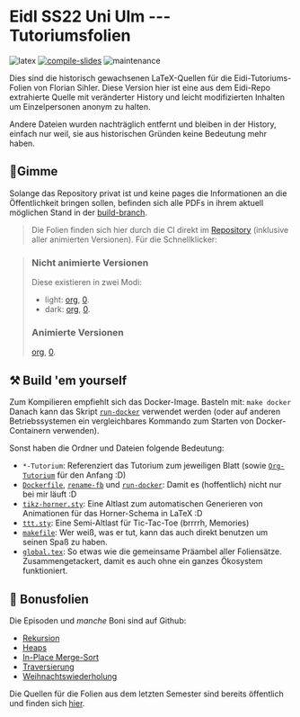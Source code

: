 # EidI SS22 Uni Ulm --- Tutoriumsfolien

![latex](https://img.shields.io/badge/Made%20with-LaTeX-1f425f.svg) [![compile-slides](https://github.com/EagleoutIce/uulm-eidi-tut-ss2022-slides/actions/workflows/compile.yaml/badge.svg)](https://github.com/EagleoutIce/uulm-eidi-tut-ss2022-slides/actions/workflows/compile.yaml) ![maintenance](https://unmaintained.tech/badge.svg)

Dies sind die historisch gewachsenen LaTeX-Quellen für die Eidi-Tutoriums-Folien von Florian Sihler.
Diese Version hier ist eine aus dem Eidi-Repo extrahierte Quelle mit veränderter History und leicht modifizierten
Inhalten um Einzelpersonen anonym zu halten.

Andere Dateien wurden nachträglich entfernt und bleiben in der History, einfach nur weil, sie aus historischen Gründen keine Bedeutung mehr haben.

## 🐧Gimme

Solange das Repository privat ist und keine pages die Informationen an die Öffentlichkeit bringen sollen, befinden sich alle PDFs in ihrem aktuell möglichen Stand in der [build-branch](https://github.com/EagleoutIce/uulm-eidi-tut-ss2022-slides/tree/build/all_pdfs).

> Die Folien finden sich hier durch die CI direkt im [Repository](https://github.com/EagleoutIce/uulm-eidi-tut-ss22-slides/tree/gh-pages/all_pdfs) (inklusive aller animierten Versionen).
> Für die Schnellklicker:
<!-- > [<img src="https://github.com/EagleoutIce/uulm-eidi-tut-ss22-slides/blob/gh-pages/preview-01.png?raw=true" width="650"/>](https://media.githubusercontent.com/media/EagleoutIce/uulm-eidi-tut-ss22-slides/gh-pages/all_pdfs/eidi_tut_compact.pdf) -->
> ### Nicht animierte Versionen
> Diese existieren in zwei Modi:
>   * light: [org](https://media.githubusercontent.com/media/EagleoutIce/uulm-eidi-tut-ss22-slides/gh-pages/all_pdfs/eidi_tut_org-light.pdf), [0](https://media.githubusercontent.com/media/EagleoutIce/uulm-eidi-tut-ss22-slides/gh-pages/all_pdfs/eidi_tut_0-light.pdf).
>   * dark: [org](https://media.githubusercontent.com/media/EagleoutIce/uulm-eidi-tut-ss22-slides/gh-pages/all_pdfs/eidi_tut_org-dark.pdf), [0](https://media.githubusercontent.com/media/EagleoutIce/uulm-eidi-tut-ss22-slides/gh-pages/all_pdfs/eidi_tut_0-dark.pdf).
> ### Animierte Versionen
> [org](https://media.githubusercontent.com/media/EagleoutIce/uulm-eidi-tut-ss22-slides/gh-pages/all_pdfs/animated/eidi_tut_org.pdf),
> [0](https://media.githubusercontent.com/media/EagleoutIce/uulm-eidi-tut-ss22-slides/gh-pages/all_pdfs/animated/eidi_tut_0.pdf).

## ⚒️ Build 'em yourself

Zum Kompilieren empfiehlt sich das Docker-Image. Basteln mit: `make docker`
Danach kann das Skript [`run-docker`](run-docker) verwendet werden (oder auf anderen Betriebssystemen ein vergleichbares Kommando zum Starten von Docker-Containern verwenden).

Sonst haben die Ordner und Dateien folgende Bedeutung:

* `*-Tutorium`: Referenziert das Tutorium zum jeweiligen Blatt (sowie [`Org-Tutorium`](Org-Tutorium) für den Anfang :D)
* [`Dockerfile`](Dockerfile), [`rename-fb`](data/rename-fb) und [`run-docker`](run-docker): Damit es (hoffentlich) nicht nur bei mir läuft :D
* [`tikz-horner.sty`](data/tikz-horner.sty): Eine Altlast zum automatischen Generieren von Animationen für das Horner-Schema in LaTeX :D
* [`ttt.sty`](data/ttt.sty): Eine Semi-Altlast für Tic-Tac-Toe (brrrrh, Memories)
* [`makefile`](makefile): Wer weiß, was er tut, kann das auch direkt benutzen um seinen Spaß zu haben.
* [`global.tex`](data/global.tex): So etwas wie die gemeinsame Präambel aller Foliensätze. Zusammengetackert, damit es auch ohne ein ganzes Ökosystem funktioniert.

## 📜 Bonusfolien

Die Episoden und *manche* Boni sind auf Github:

* [Rekursion](https://github.com/EagleoutIce/Episode-Recursion)
* [Heaps](https://github.com/EagleoutIce/Episode-Heaps)
* [In-Place Merge-Sort](https://github.com/EagleoutIce/Episode-Inplace)
* [Traversierung](https://github.com/EagleoutIce/Episode-Traversierung)
* [Weihnachtswiederholung](https://github.com/EagleoutIce/christmas-eidi-recap)

Die Quellen für die Folien aus dem letzten Semester sind bereits öffentlich und finden sich [hier](https://github.com/EagleoutIce/uulm-eidi-tut-ws2021-22-slides).